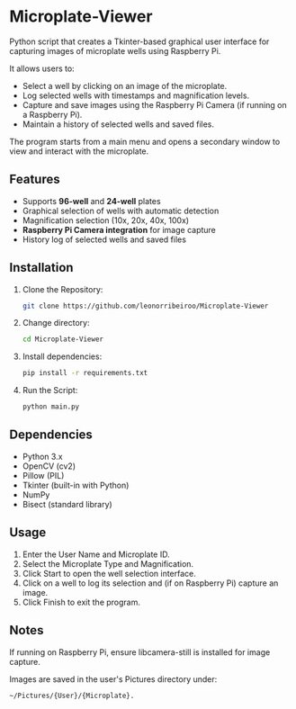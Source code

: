 # Microplate-Viewer
Python script that creates a Tkinter-based graphical user interface for capturing images of microplate wells using Raspberry Pi.

It allows users to:
- Select a well by clicking on an image of the microplate.
- Log selected wells with timestamps and magnification levels.
- Capture and save images using the Raspberry Pi Camera (if running on a Raspberry Pi).
- Maintain a history of selected wells and saved files.

The program starts from a main menu and opens a secondary window to view and interact with the microplate.

## Features
- Supports **96-well** and **24-well** plates
- Graphical selection of wells with automatic detection
- Magnification selection (10x, 20x, 40x, 100x)
- **Raspberry Pi Camera integration** for image capture
- History log of selected wells and saved files

## Installation
1. Clone the Repository:
    ```bash
   git clone https://github.com/leonorribeiroo/Microplate-Viewer
   
2. Change directory:
   ```bash
   cd Microplate-Viewer

4. Install dependencies:
   ``` bash
   pip install -r requirements.txt

5. Run the Script:
   ```bash
   python main.py

## Dependencies
- Python 3.x
- OpenCV (cv2)
- Pillow (PIL)
- Tkinter (built-in with Python)
- NumPy
- Bisect (standard library)

## Usage
1. Enter the User Name and Microplate ID.
2. Select the Microplate Type and Magnification.
3. Click Start to open the well selection interface.
4. Click on a well to log its selection and (if on Raspberry Pi) capture an image.
5. Click Finish to exit the program.

## Notes
If running on Raspberry Pi, ensure libcamera-still is installed for image capture.

Images are saved in the user's Pictures directory under:
```bash
~/Pictures/{User}/{Microplate}.
